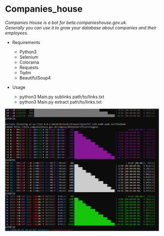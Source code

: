 # Companies_house
 _Companies House is a bot for beta.companieshouse.gov.uk._  
 _Generally you can use it to grow your database about companies and their employees._

* Requirements
  * Python3 
  * Selenium
  * Colorama
  * Requests
  * Tqdm
  * BeautifulSoup4
 
* Usage
  * python3 Main.py sublinks path/to/links.txt
  * python3 Main.py extract path/to/links.txt



<img src='Screen.png' width='600' height='400'>
